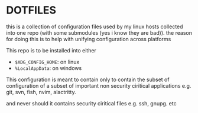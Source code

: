 # DOTFILES

this is a collection of configuration files used by my linux hosts collected
into one repo (with some submodules (yes i know they are bad)). the reason for
doing this is to help with unifying configuration across platforms 

This repo is to be installed into either

- `$XDG_CONFIG_HOME`:  on linux
- `%LocalAppData`: on windows

This configuration is meant to contain only to contain the subset of
configuration of a subset of important non security ciritical applications e.g.
git, svn, fish, nvim, alactritty. 

and never should it contains security ciritical files e.g. ssh, gnupg. etc

